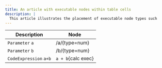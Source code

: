 ```yaml
---
title: An article with executable nodes within table cells
description: |
  This article illustrates the placement of executable node types such as `Parameter` and `CodeExpression` within table cells. It is mainly used for testing that these more deeply nodes are actually executed.
---
```


| Description            | Node               |
| ---------------------- | ------------------ |
| `Parameter` `a`        | /a/{type=num}      |
| `Parameter` `b`        | /b/{type=num}      |
| `CodeExpression` `a+b` | `a + b`{calc exec} |
